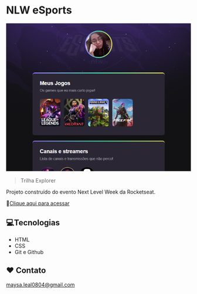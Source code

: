 # NLW eSports

![preview](./.github/preview.png)

 > Trilha Explorer

Projeto construído do evento Next Level Week da Rocketseat.

🔗[Clique aqui para acessar](https://maysaleal.github.io/nlw-esports-explorer)

## 💻Tecnologias

- HTML
- CSS
- Git e Github

## ❤ Contato

maysa.leal0804@gmail.com